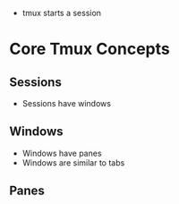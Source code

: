 - tmux starts a session
# Core Tmux Concepts
## Sessions
- Sessions have windows
## Windows
- Windows have panes
- Windows are similar to tabs
## Panes